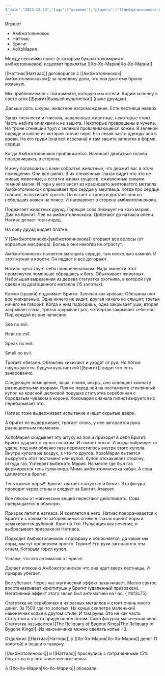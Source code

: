 ```yaml
---
{"date":"2023-12-14","tags":["дневник"],"players":["[[Амбжотолинокок\|Амбжотолинокок]]","[[Наттиас\|Наттиас]]","[[Бригит\|Бригит]]","[[Хо-Хо-Мария]]"],"campaign":"GG Dungeon","metadated":true,"dg-publish":true,"previous-session":"[[30 ноября 2023]]","next-session":"[[20 декабря 2023]]","permalink":"/14-dekabrya-2023/","dgPassFrontmatter":true}
---
```



Играют

- Амбжотолинокок
- Наттиас
- Бригит
- ХоХоМария

Между сессиями прист (с которым бухали хохомария и амбжотолинокок) исцеляет проклятье [[Хо-Хо-Мария\|Хо-Хо-Марии]].

[[Наттиас\|Наттиас]] договорился с [[Амбжотолинокок\|Амбжотолинококом]] за половину доли, что она даст ему броню кожаную.

Мы приближаемся к той комнате, которую мы хотели. Видим колонну в свете огня [[Бригит\|бывшей культистки]] (ныне друидки).

Дальше рога, шкуры, животное нагромождение. Есть лестница наверх.

Запах тленности и гниения, наваленные животные, некоторые стоят. Часть набита опилками и не зашита. Некоторые превращены в чучела. На троне сгнивший труп с зеленой проваливающейся кожей. В зеленой одежде и шляпе из которой торчит перо. Его левая часть одежды вся в крови. На его груди (она вся изрезана) и там зашита заплатка в форме сердца.

Когда Амбжотолинокок приближается. Начинает двигаться голова поворачиваясь в сторону.

Я хочу поговорить с вами собратья животные, что держит вас в этом помещении. Они все шипят. В их стеклянных глазах видит что это не живые животные, а остатки живых существ, оживленные силами темной магии. И горн у него висит из красновато желтоватого металла. Амбжотолинокок спрашивает про сердце у мертвеца. Когда про сердце говорит, вспыхивает ярость. Он встает с трона и достает нож из небольших ножен на поясе. И направляет в сторону амбжотолинокока.

Поджигает животных друид. Горящая сова пикирует на хохо марию. Дик на бригит. Лев на амбжотолинокока. Добегают до натиаса олени. Натиас делает торн андед.

На сову друид кидает платье.

У [[Амбжотолинокок\|амбжотолинокока]] сгорают все волосы (от коррапшн мисфаера). Больше они никогда не отрастут.

Амбжотолинокок пытается вытащить сердце, там несколько камней. И этот мужик в ярости. Он падает и все догорают.

Натиас чувсствует себя понервничавшим. Надо вынести этот промежуток поменьше обращаясь к богу. Обыскивает животных. Небольшая вырезанная из дерева статуэтка охотника, в которой лук сделан из драгоценного металла (15 золотых).

Камни (гравий) поднимает Бригит. Заляпан как кровью. Обезьяны они все уникальные. Одна ничего не видит, другая ничего не слышит, третья ничего не говорит. Когда к ним подходишь, одна закрывает уши, вторая закрывает глаза, третья закрывает рот, четвертая закрывает себе нос. Под каждой из них написано

See no evil.

Hear no evil.

Speak no evil.

Smell no evil.

Трогает обезьян. Обезьяны хихикают и уходят от рук. Но потом ощупываются, будучи культисткой [[Бригит]] видит что есть зачарование.

Следующее помещение, чаша, пламя, искры, оно освещает комнату разноцветными узорами. Прямо перед ней на постаменте стеклянный купол на красной шелковой подушке статуэтка серебряная с бородатым чуваком в короне. Хохомария сначала гипнотизируется но перебарывает это.

Натиас тоже выдерживает испытание и ищет скрытые двери.

А бригит не выдерживает, трогает огонь, у нее загорается рука разноцветным пламенем.

ХоХоМария скидывает эту штуку на пол и приходит в себя Бригит. Бригит ударяет о купол посохом. И ломает посох. И когда вибрирует от удара, под ним облачко газа переместилось внутри этого купола. Внутри купола не воздух, а что-то другое. ХохоМария пытается выкрутить этот постамент или купол. Купол отскакивает сторону, оттуда газ. Успевает выбежать Мария. На месте где был газ формируется тень гуманоида. Мимо амбжотолинокока кабан. А сова цепляется в бригит.

Тень кричит воры!!! Бригит хватает статуэтку и бежит. Эта фигура проходит через стены и следует за Бригит. Атакует.

Все плюсы от магических вещей перестают действовать. Сова превращается в обычную.

Призрак летит в натиаса. И вселяется в него. Натиас поворачивается к Бригит и с каким-то загоревшимся огнем в глазах кричит воры и замахивается дубиной. Крит на 7хп. Пульсация как лечение, и выбрасывает призрака из Натиаса.

Подходит Амбжотолинокок к призраку и объясняется, да какие мы воры, мы тут проверяем просто. Горите! Его руки загораются тем огнем, Которым горел купол.

Узнаем, что это антимагия от Бригит.

Делает иллюзию Амбожотолинокок что она идет вверх лестницы. И призрак убегает.

Все убегают. Через час магический эффект заканчивает. Масло святое восстанавливает конститушн у Бригит (удаленный призраком). Негативный эффект этого зелья был антимагией на час.
{ #df3c75}


Статуэтка не серябряная а из разных металлов и стоит очень много денег. За 1500 где-то золотых. На конце скипетра маленький наконечник копья в другом стиле. И там руны. Это не как часть статуэтки а что-то приделанное потом. Сама фигурка магическая явно. Статуэтка называется [[The Reliquary of Bygone Kings\|The Reliquary of Bygone Kings]]. Из наконечника можно сделать копье +3.

Отдолжил [[Наттиас\|Наттиас]] у [[Хо-Хо-Мария\|Хо-Хо-Марии]] денег (1 золотой) и пошли в таверну.

[[Амбжотолинокок]] и [[Наттиас]] проснулись с потраченными 15% богатства и у них таинственные зелья.

А [[Хо-Хо-Мария\|Хо-Хо-Марию]] обокрали.